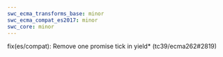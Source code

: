 ```yaml
---
swc_ecma_transforms_base: minor
swc_ecma_compat_es2017: minor
swc_core: minor
---
```


 fix(es/compat): Remove one promise tick in yield* (tc39/ecma262#2819)
